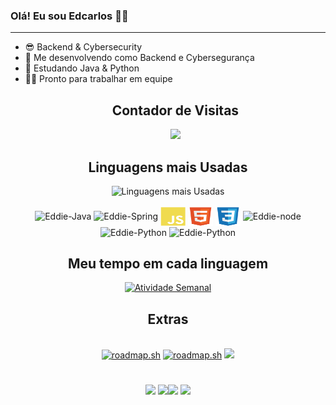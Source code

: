 ### Olá! Eu sou Edcarlos 🙋‍♂️ 

---
- 😎 Backend & Cybersecurity
- 🔭 Me desenvolvendo como Backend e Cybersegurança
- 🌱 Estudando Java & Python
- 🙋‍♂️ Pronto para trabalhar em equipe
  ##
  <h2 align="center">Contador de Visitas</h2>
  <p align="center">
  <img src="https://profile-counter.glitch.me/EddieNine/count.svg"</p>
<h2 align="center">Linguagens mais Usadas</h2>
<div align="center">
  <img src="https://github-readme-stats.vercel.app/api/top-langs/?username=eddienine&layout=compact&theme=dark" alt="Linguagens mais Usadas">
</div>
<div style="display: inline_block" align="center"><br>
  <img align="center" alt="Eddie-Java" height="30" width="40" src="https://cdn.jsdelivr.net/gh/devicons/devicon/icons/java/java-original-wordmark.svg" />
  <img align="center" alt="Eddie-Spring" height="30" width="40" src="https://cdn.jsdelivr.net/gh/devicons/devicon/icons/spring/spring-original.svg" />    
  <img align="center" alt="Eddie-Js" height="30" width="40" src="https://raw.githubusercontent.com/devicons/devicon/master/icons/javascript/javascript-plain.svg">
  <img align="center" alt="Eddie-HTML" height="30" width="40" src="https://raw.githubusercontent.com/devicons/devicon/master/icons/html5/html5-original.svg">
  <img align="center" alt="Eddie-CSS" height="30" width="40" src="https://raw.githubusercontent.com/devicons/devicon/master/icons/css3/css3-original.svg">
  <img align="center" alt="Eddie-node" height="30" width="40" src="https://cdn.jsdelivr.net/gh/devicons/devicon/icons/nodejs/nodejs-original-wordmark.svg" />
  <img align="center" alt="Eddie-Python" height="30" width="40" src="https://cdn.jsdelivr.net/gh/devicons/devicon@latest/icons/python/python-original-wordmark.svg" />
  <img align="center" alt="Eddie-Python" height="30" width="40" src="https://cdn.jsdelivr.net/gh/devicons/devicon@latest/icons/mysql/mysql-original.svg" />
</div>
<h2 align="center">Meu tempo em cada linguagem</h2>
<div align="center">
  <a href="https://wakatime.com/@itslaivy">
    <img src="https://github-readme-stats.vercel.app/api/wakatime?username=eddienine&layout=compact&theme=dark" alt="Atividade Semanal">
  </a>

<h2 align="center">Extras</h2><br>
<div align="center">
<a href="https://roadmap.sh"><img src="https://api.roadmap.sh/v1-badge/tall/64a665c0ec22530247f1cf41?variant=dark&roadmaps=backend" alt="roadmap.sh"/></a>
<a href="https://roadmap.sh"><img src="https://roadmap.sh/card/tall/64a665c0ec22530247f1cf41?variant=dark&roadmaps=cyber-security" alt="roadmap.sh"/></a>
<img src="https://github-readme-stats.vercel.app/api?username=eddienine&show_icons=true&theme=tokyonight)](https://github.com/anuraghazra/github-readme-stats">
</div>

#

  ##


<div> 
  <a href="https://www.youtube.com/channel/UCr3PXQvJwb0RLGRs4GFweBg" target="_blank"><img src="https://img.shields.io/badge/YouTube-FF0000?style=for-the-badge&logo=youtube&logoColor=white" target="_blank"></a>
 <a href="https://discord.gg/wagxzStdcR" target="_blank"><img src="https://img.shields.io/badge/Discord-7289DA?style=for-
  <a href = "mailto:believefixed@hotmail.com"><img src="https://img.shields.io/badge/Microsoft_Outlook-0078D4?style=for-the-badge&logo=microsoft-outlook&logoColor=white" target="_blank"></a>
  <a href="https://www.linkedin.com/in/edcarlos-cruz-853011280/" target="_blank"><img src="https://img.shields.io/badge/-LinkedIn-%230077B5?style=for-the-badge&logo=linkedin&logoColor=white" target="_blank"></a> 
  
</div>

